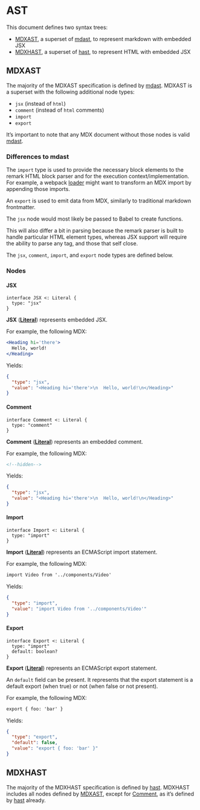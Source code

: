 # AST

This document defines two syntax trees:

*   [MDXAST][], a superset of [mdast][], to represent markdown with embedded JSX
*   [MDXHAST][], a superset of [hast][], to represent HTML with embedded JSX

## MDXAST

The majority of the MDXAST specification is defined by [mdast][].
MDXAST is a superset with the following additional node types:

*   `jsx` (instead of `html`)
*   `comment` (instead of `html` comments)
*   `import`
*   `export`

It’s important to note that any MDX document without those nodes is valid
[mdast][].

### Differences to mdast

The `import` type is used to provide the necessary block elements to the remark
HTML block parser and for the execution context/implementation.
For example, a webpack [loader][] might want to transform an MDX import by
appending those imports.

An `export` is used to emit data from MDX, similarly to traditional markdown
frontmatter.

The `jsx` node would most likely be passed to Babel to create functions.

This will also differ a bit in parsing because the remark parser is built to
handle particular HTML element types, whereas JSX support will require the
ability to parse any tag, and those that self close.

The `jsx`, `comment`, `import`, and `export` node types are defined below.

### Nodes

#### JSX

```idl
interface JSX <: Literal {
  type: "jsx"
}
```

**JSX** (**[Literal][]**) represents embedded JSX.

For example, the following MDX:

```jsx
<Heading hi='there'>
  Hello, world!
</Heading>
```

Yields:

```json
{
  "type": "jsx",
  "value": "<Heading hi='there'>\n  Hello, world!\n</Heading>"
}
```

#### Comment

```idl
interface Comment <: Literal {
  type: "comment"
}
```

**Comment** (**[Literal][]**) represents an embedded comment.

For example, the following MDX:

```markdown
<!--hidden-->
```

Yields:

```json
{
  "type": "jsx",
  "value": "<Heading hi='there'>\n  Hello, world!\n</Heading>"
}
```

#### Import

```idl
interface Import <: Literal {
  type: "import"
}
```

**Import** (**[Literal][]**) represents an ECMAScript import statement.

For example, the following MDX:

```md
import Video from '../components/Video'
```

Yields:

```json
{
  "type": "import",
  "value": "import Video from '../components/Video'"
}
```

#### Export

```idl
interface Export <: Literal {
  type: "import"
  default: boolean?
}
```

**Export** (**[Literal][]**) represents an ECMAScript export statement.

An `default` field can be present.
It represents that the export statement is a default export (when true) or not
(when false or not present).

For example, the following MDX:

```md
export { foo: 'bar' }
```

Yields:

```json
{
  "type": "export",
  "default": false,
  "value": "export { foo: 'bar' }"
}
```

## MDXHAST

The majority of the MDXHAST specification is defined by [hast][].
MDXHAST includes all nodes defined by [MDXAST][], except for [Comment][], as
it’s defined by [hast][] already.

[mdxast]: #mdxast

[mdxhast]: #mdxhast

[mdast]: https://github.com/syntax-tree/mdast

[hast]: https://github.com/syntax-tree/hast

[loader]: https://github.com/mdx-js/mdx/tree/master/packages/loader

[literal]: https://github.com/syntax-tree/mdast#literal

[comment]: #comment
